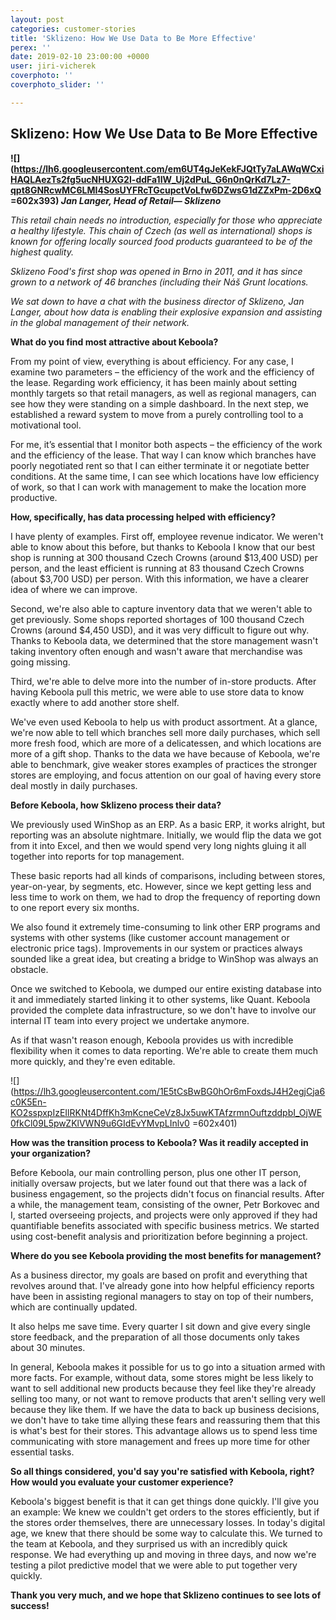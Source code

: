 ```yaml
---
layout: post
categories: customer-stories
title: 'Sklizeno: How We Use Data to Be More Effective'
perex: ''
date: 2019-02-10 23:00:00 +0000
user: jiri-vicherek
coverphoto: ''
coverphoto_slider: ''

---
```

## **Sklizeno: How We Use Data to Be More Effective**

**![](https://lh6.googleusercontent.com/em6UT4gJeKekFJQtTy7aLAWqWCxiHAQLAezTs2fg5ucNHUXG2I-ddFa1IW_Uj2dPuL_G6n0nQrKd7Lz7-qpt8GNRcwMC6LMI4SosUYFRcTGcupctVoLfw6DZwsG1dZZxPm-2D6xQ =602x393)                       _Jan Langer, Head of Retail— Sklizeno_**

_This retail chain needs no introduction, especially for those who appreciate a healthy lifestyle. This chain of Czech (as well as international) shops is known for offering locally sourced food products guaranteed to be of the highest quality._

_Sklizeno Food's first shop was opened in Brno in 2011, and it has since grown to a network of 46 branches (including their Náš Grunt locations._

_We sat down to have a chat with the business director of Sklizeno, Jan Langer, about how data is enabling their explosive expansion and assisting in the global management of their network._

**What do you find most attractive about Keboola?**

From my point of view, everything is about efficiency. For any case, I examine two parameters – the efficiency of the work and the efficiency of the lease. Regarding work efficiency, it has been mainly about setting monthly targets so that retail managers, as well as regional managers, can see how they were standing on a simple dashboard. In the next step, we established a reward system to move from a purely controlling tool to a motivational tool.

For me, it’s essential that I monitor both aspects – the efficiency of the work and the efficiency of the lease. That way I can know which branches have poorly negotiated rent so that I can either terminate it or negotiate better conditions. At the same time, I can see which locations have low efficiency of work, so that I can work with management to make the location more productive.

**How, specifically, has data processing helped with efficiency?**

I have plenty of examples. First off, employee revenue indicator. We weren't able to know about this before, but thanks to Keboola I know that our best shop is running at 300 thousand Czech Crowns (around $13,400 USD) per person, and the least efficient is running at 83 thousand Czech Crowns (about $3,700 USD) per person. With this information, we have a clearer idea of where we can improve.

Second, we're also able to capture inventory data that we weren't able to get previously. Some shops reported shortages of 100 thousand Czech Crowns (around $4,450 USD), and it was very difficult to figure out why. Thanks to Keboola data, we determined that the store management wasn't taking inventory often enough and wasn't aware that merchandise was going missing.

Third, we're able to delve more into the number of in-store products. After having Keboola pull this metric, we were able to use store data to know exactly where to add another store shelf.

We've even used Keboola to help us with product assortment. At a glance, we're now able to tell which branches sell more daily purchases, which sell more fresh food, which are more of a delicatessen, and which locations are more of a gift shop. Thanks to the data we have because of Keboola, we're able to benchmark, give weaker stores examples of practices the stronger stores are employing, and focus attention on our goal of having every store deal mostly in daily purchases.

**Before Keboola, how Sklizeno process their data?**

We previously used WinShop as an ERP. As a basic ERP, it works alright, but reporting was an absolute nightmare. Initially, we would flip the data we got from it into Excel, and then we would spend very long nights gluing it all together into reports for top management.

These basic reports had all kinds of comparisons, including between stores, year-on-year, by segments, etc. However, since we kept getting less and less time to work on them, we had to drop the frequency of reporting down to one report every six months.

We also found it extremely time-consuming to link other ERP programs and systems with other systems (like customer account management or electronic price tags). Improvements in our system or practices always sounded like a great idea, but creating a bridge to WinShop was always an obstacle.

Once we switched to Keboola, we dumped our entire existing database into it and immediately started linking it to other systems, like Quant. Keboola provided the complete data infrastructure, so we don't have to involve our internal IT team into every project we undertake anymore.

As if that wasn't reason enough, Keboola provides us with incredible flexibility when it comes to data reporting. We're able to create them much more quickly, and they're even editable.

![](https://lh3.googleusercontent.com/1E5tCsBwBG0hOr6mFoxdsJ4H2egjCja6c0K5En-KO2sspxpIzEIlRKNt4DffKh3mKcneCeVz8Jx5uwKTAfzrmnOuftzddpbI_OjWE0fkCl09L5pwZKlVWN9u6GIdEvYMvpLInlv0 =602x401)

**How was the transition process to Keboola? Was it readily accepted in your organization?**

Before Keboola, our main controlling person, plus one other IT person, initially oversaw projects, but we later found out that there was a lack of business engagement, so the projects didn't focus on financial results. After a while, the management team, consisting of the owner, Petr Borkovec and I, started overseeing projects, and projects were only approved if they had quantifiable benefits associated with specific business metrics. We started using cost-benefit analysis and prioritization before beginning a project.

**Where do you see Keboola providing the most benefits for management?**

As a business director, my goals are based on profit and everything that revolves around that. I've already gone into how helpful efficiency reports have been in assisting regional managers to stay on top of their numbers, which are continually updated.

It also helps me save time. Every quarter I sit down and give every single store feedback, and the preparation of all those documents only takes about 30 minutes.

In general, Keboola makes it possible for us to go into a situation armed with more facts. For example, without data, some stores might be less likely to want to sell additional new products because they feel like they're already selling too many, or not want to remove products that aren't selling very well because they like them. If we have the data to back up business decisions, we don't have to take time allying these fears and reassuring them that this is what's best for their stores. This advantage allows us to spend less time communicating with store management and frees up more time for other essential tasks.

**So all things considered, you'd say you're satisfied with Keboola, right? How would you evaluate your customer experience?**

Keboola's biggest benefit is that it can get things done quickly. I'll give you an example: We knew we couldn't get orders to the stores efficiently, but if the stores order themselves, there are unnecessary losses. In today's digital age, we knew that there should be some way to calculate this. We turned to the team at Keboola, and they surprised us with an incredibly quick response. We had everything up and moving in three days, and now we're testing a pilot predictive model that we were able to put together very quickly.

**Thank you very much, and we hope that Sklizeno continues to see lots of success!**